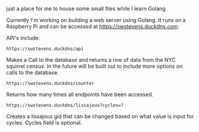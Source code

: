 just a place for me to house some small files while I learn Golang

Currently I'm working on building a web server using Golang. It runs on a Raspberry Pi and can be accessed at https://swstevens.duckdns.com. 

API's include:
```
https://swstevens.duckdns/api
```
Makes a Call to the database and returns a row of data from the NYC squirrel census. In the future will be built out to include more options on calls to the database.

```
https://swstevens.duckdns/counter
```
Returns how many times all endpoints have been accessed.
```
https://swstevens.duckdns/lissajous?cycles=?
```
Creates a lissajous gid that can be changed based on what value is input for cycles. Cycles field is optional.


